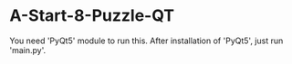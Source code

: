 # A-Start-8-Puzzle-QT
You need 'PyQt5' module to run this.
After installation of 'PyQt5', just run 'main.py'.
